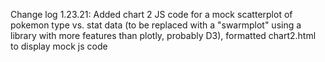 Change log
1.23.21: Added chart 2 JS code for a mock scatterplot of pokemon type vs. stat data (to be replaced with a "swarmplot" using a library with more features than plotly, probably D3), formatted chart2.html to display mock js code
